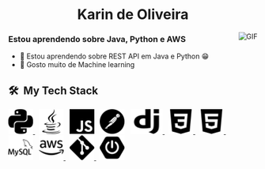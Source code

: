 <h1 align="center">Karin de Oliveira</h1>

<!-- ![](https://camo.githubusercontent.com/5ff9182d12e799168a3bb67b88df7388ae08ede3/68747470733a2f2f6d69726f2e6d656469756d2e636f6d2f6d61782f3837352f312a7164415731546a434e353768316c6275757a766368672e676966 "Link to gif")
-->

<img align="right" height="270px" alt="GIF" src="https://camo.githubusercontent.com/5ff9182d12e799168a3bb67b88df7388ae08ede3/68747470733a2f2f6d69726f2e6d656469756d2e636f6d2f6d61782f3837352f312a7164415731546a434e353768316c6275757a766368672e676966" /> 

### Estou aprendendo sobre Java, Python e AWS
- 🔭 Estou aprendendo sobre REST API em Java e Python :grin:
- 🐍 Gosto muito de Machine learning



<h2> 🛠 &nbsp;My Tech Stack</h2>
<a href="https://www.python.org" target="_blank"> <img src="images/python.svg" alt="python" width="50" height="50" title="Python"/> </a>
&nbsp;
<a href="" target="_blank"> <img src="images/java.svg" alt="java" width="50" height="50" title="java"/></a> 
&nbsp;
<a href="" target="_blank"> <img src="images/javascript.svg" alt="java" width="50" height="50" title="javascript"/></a>
&nbsp;
<a href="" target="_blank"> <img src="images/postman.svg" alt="postman" width="50" height="50" title="postman"/></a> 
&nbsp;
<a href="https://www.djangoproject.com/" target="_blank"> <img src="images/django.svg" alt="django" width="65" height="50" title="Django"/> </a>
&nbsp;
<a href="https://www.w3schools.com/css/" target="_blank"> <img src="images/css3.svg" alt="css3" width="50" height="50" title="CSS"/> </a>
&nbsp;
<a href="https://www.w3.org/html/" target="_blank"> <img src="images/html5.svg" alt="html5" width="50" height="50" title="HTML"/> </a>
&nbsp;
<a href="https://www.mysql.com/" target="_blank"> <img src="images/mysql.svg" alt="mysql" width="50" height="50" title="MySQL"/></a>
&nbsp; 
<a href="" target="_blank"> <img src="images/amazonaws.svg" alt="mongo" width="50" height="50" title="MongoDb"/> </a>
&nbsp;
<a href="https://git-scm.com/" target="_blank"> <img src="images/git.svg" alt="git" width="50" height="50" title="GIT"/> </a> 
&nbsp;
<a href="" target="_blank"> <img src="images/springboot.svg" alt="mongo" width="50" height="50" title="MongoDb"/> </a>

 
